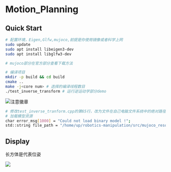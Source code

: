 # Motion_Planning


## Quick Start

```sh
# 配置环境，Eigen,Glfw,mujoco,前提是你使用镜像或者科学上网
sudo update
sudo apt install libeigen3-dev
sudo apt install libglfw3-dev

# mujoco部分在官方部分查看下载方法

# 编译项目
mkdir -p build && cd build
cmake ..
make -j<core num> # 选择的编译线程数目
./test_inverse_transform # 运行逆运动学部分demo
```

![注意徽章](https://custom-icon-badges.demolab.com/badge/注意-blue.svg?logo=octicon-alert)
```sh
# 修改test_inverse_tranform.cpp的第65行，改为文件在自己电脑文件系统中的绝对路径
# 加载模型资源
char error_msg[1000] = "Could not load binary model !";
std::string file_path = "/home/up/robotics-manipulation/src/mujoco_resource/scene.xml";
```

## Display

长方体是代表位姿

![](img/demo.gif)